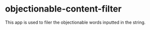 # objectionable-content-filter
This app is used to filer the objectionable words inputted in the string. 

